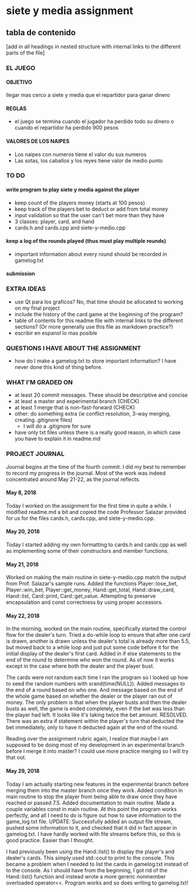 # siete y media assignment

## tabla de contenido
[add in all headings in nested structure with internal links to the different parts of the file]

### EL JUEGO
#### OBJETIVO
llegar mas cerco a siete y media que el repartidor para ganar dinero

#### REGLAS

- el juego se termina cuando el jugador ha perdido todo su dinero o cuando el repartidor ha perdido 900 pesos

#### VALORES DE LOS NAIPES
- Los naipes con numeros tiene el valor du sus numeros
- Las sotas, los caballos y los reyes tiene valor de medio punto

### TO DO
#### write program to play siete y media against the player
- keep count of the players money (starts at 100 pesos)
- keep track of the players bet to deduct or add from total money
- input validation so that the user can't bet more than they have
- 3 classes: player, card, and hand
- cards.h and cards.cpp and siete-y-medio.cpp

#### keep a log of the rounds played (thus must play multiple rounds)
- important information about every round should be recorded in gamelog.txt

#### submission

### EXTRA IDEAS
- use Qt para los graficos? No, that time should be allocated to working on my final project
- include the history of the card game at the beginning of the program?
- table of contents for this readme file with internal links to the different sections? (Or more generally use this file as markdown practice?)
- escribir en espanol lo mas posible

### QUESTIONS I HAVE ABOUT THE ASSIGNMENT
- how do I make a gamelog.txt to store important information? I have never done this kind of thing before.

### WHAT I'M GRADED ON
- at least 20 commit messages. These should be descriptive and concise
- at least a master and experimental branch (CHECK)
- at least 1 merge that is non-fast-forward (CHECK)
- other: do something extra (ie conflict resolution, 3-way merging, creating .gitignore files)
    - I will do a .gitignore for sure
- have only txt files unless there is a really good reason, in which case you have to explain it in readme.md



### PROJECT JOURNAL

Journal begins at the time of the fourth commit. I did my best to remember to record my progress in the journal. Most of the work was indeed concentrated around May 21-22, as the journal reflects.

#### May 8, 2018
Today I worked on the assignment for the first time in quite a while. I modified readme.md a bit and copied the code Professor Salazar provided for us for the files cards.h, cards.cpp, and siete-y-medio.cpp.

#### May 20, 2018
Today I started adding my own formatting to cards.h and cards.cpp as well as implementing some of their constructors and member functions.

#### May 21, 2018
Worked on making the main routine in siete-y-medio.cpp match the output from Prof. Salazar's sample runs. Added the functions Player::lose_bet, Player::win_bet, Player::get_money,
Hand::get_total, Hand::draw_card, Hand::list, Card::print, Card::get_value. Attempting to preserve encapsulation and const correctness by using proper accessors. 

#### May 22, 2018
In the morning, worked on the main routine, specifically started the control flow for the dealer's turn. Tried a do-while loop to ensure that after one card is drawn, another is drawn unless
the dealer's total is already more than 5.5, but moved back to a while loop and just put some code before it for the initial display of the dealer's first card. Added in if else statements 
to the end of the round to determine who won the round. As of now it works except in the case where both the dealer and the player bust.

The cards were not random each time I ran the program so I looked up how to seed the random numbers with srand(time(NULL)).
Added messages to the end of a round based on who one. And message based on the end of the whole game based on whether the dealer or the player ran out of money.
The only problem is that when the player busts and then the dealer busts as well, the game is ended completely, even if the bet was less than the player had left.
It looks like it's taking twice the bet amount.
RESOLVED. There was an extra if statement within the player's turn that deducted the bet immediately, only to have it deducted again at the end of the round.

Reading over the assignment rubric again, I realize that maybe I am supposed to be doing most of my development in an experimental branch before I merge it into master?
I could use more practice merging so I will try that out.

#### May 29, 2018
Today I am actually starting new features in the experimental branch before merging them into the master branch once they work.
Added condition in main routine to stop the player from being able to draw once they have reached or passed 7.5.
Added documentation to main routine.
Made a couple variables const in main routine.
At this point the program works perfectly, and all I need to do is figure out how to save information to the game_log.txt file.
UPDATE: Successfully added an output file stream, pushed some information to it, and checked that it did in fact appear in gamelog.txt. I have hardly worked with file streams before this,
so this is good practice. Easier than I thought.

I had previously been using the Hand::list() to display the player's and dealer's cards. This simply used std::cout to print to the console. This became a problem when I needed to list the cards
in gamelog.txt instead of to the console. As I should have from the beginning, I got rid of the Hand::list() function and instead wrote a more gereric nonmember overloaded operator<<.
Program works and so does writing to gamelog.txt!


